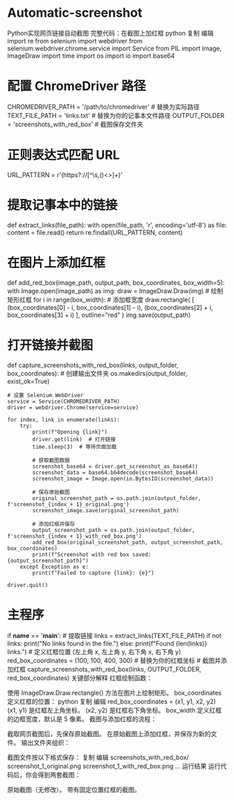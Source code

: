 # Automatic-screenshot
Python实现网页链接自动截图
完整代码：在截图上加红框
python
复制
编辑
import re
from selenium import webdriver
from selenium.webdriver.chrome.service import Service
from PIL import Image, ImageDraw
import time
import os
import io
import base64

# 配置 ChromeDriver 路径
CHROMEDRIVER_PATH = '/path/to/chromedriver'  # 替换为实际路径
TEXT_FILE_PATH = 'links.txt'  # 替换为你的记事本文件路径
OUTPUT_FOLDER = 'screenshots_with_red_box'  # 截图保存文件夹

# 正则表达式匹配 URL
URL_PATTERN = r'(https?://[^\s,()<>]+)'

# 提取记事本中的链接
def extract_links(file_path):
    with open(file_path, 'r', encoding='utf-8') as file:
        content = file.read()
    return re.findall(URL_PATTERN, content)

# 在图片上添加红框
def add_red_box(image_path, output_path, box_coordinates, box_width=5):
    with Image.open(image_path) as img:
        draw = ImageDraw.Draw(img)
        # 绘制矩形红框
        for i in range(box_width):  # 添加框宽度
            draw.rectangle(
                [
                    (box_coordinates[0] - i, box_coordinates[1] - i), 
                    (box_coordinates[2] + i, box_coordinates[3] + i)
                ],
                outline="red"
            )
        img.save(output_path)

# 打开链接并截图
def capture_screenshots_with_red_box(links, output_folder, box_coordinates):
    # 创建输出文件夹
    os.makedirs(output_folder, exist_ok=True)
    
    # 设置 Selenium WebDriver
    service = Service(CHROMEDRIVER_PATH)
    driver = webdriver.Chrome(service=service)
    
    for index, link in enumerate(links):
        try:
            print(f"Opening {link}")
            driver.get(link)  # 打开链接
            time.sleep(3)  # 等待页面加载
            
            # 获取截图数据
            screenshot_base64 = driver.get_screenshot_as_base64()
            screenshot_data = base64.b64decode(screenshot_base64)
            screenshot_image = Image.open(io.BytesIO(screenshot_data))
            
            # 保存原始截图
            original_screenshot_path = os.path.join(output_folder, f'screenshot_{index + 1}_original.png')
            screenshot_image.save(original_screenshot_path)

            # 添加红框并保存
            output_screenshot_path = os.path.join(output_folder, f'screenshot_{index + 1}_with_red_box.png')
            add_red_box(original_screenshot_path, output_screenshot_path, box_coordinates)
            print(f"Screenshot with red box saved: {output_screenshot_path}")
        except Exception as e:
            print(f"Failed to capture {link}: {e}")
    
    driver.quit()

# 主程序
if __name__ == '__main__':
    # 提取链接
    links = extract_links(TEXT_FILE_PATH)
    if not links:
        print("No links found in the file.")
    else:
        print(f"Found {len(links)} links.")
        # 定义红框位置 (左上角 x, 左上角 y, 右下角 x, 右下角 y)
        red_box_coordinates = (100, 100, 400, 300)  # 替换为你的红框坐标
        # 截图并添加红框
        capture_screenshots_with_red_box(links, OUTPUT_FOLDER, red_box_coordinates)
关键部分解释
红框绘制函数：

使用 ImageDraw.Draw.rectangle() 方法在图片上绘制矩形。
box_coordinates 定义红框的位置：
python
复制
编辑
red_box_coordinates = (x1, y1, x2, y2)
(x1, y1) 是红框左上角坐标。
(x2, y2) 是红框右下角坐标。
box_width 定义红框的边框宽度，默认是 5 像素。
截图与添加红框的流程：

截取网页截图后，先保存原始截图。
在原始截图上添加红框，并保存为新的文件。
输出文件夹组织：

截图文件按以下格式保存：
复制
编辑
screenshots_with_red_box/
  screenshot_1_original.png
  screenshot_1_with_red_box.png
  ...
运行结果
运行代码后，你会得到两套截图：

原始截图（无修改）。
带有固定位置红框的截图。

